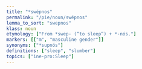 ```yaml
---
title: "*swépnos"
permalink: "/pie/noun/swépnos"
lemma_to_sort: "swepnos"
klass: noun
etymology: ["From *swep- (“to sleep”) +‎ *-nós."]
markers: [["m", "masculine gender"]]
synonyms: ["*supnós"]
definitions: ["sleep", "slumber"]
topics: ["ine-pro:Sleep"]
---
```

